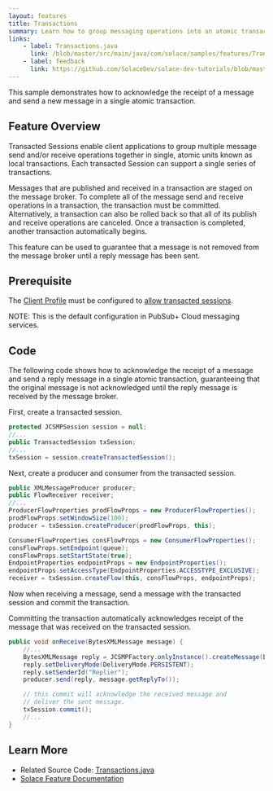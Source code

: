 ```yaml
---
layout: features
title: Transactions
summary: Learn how to group messaging operations into an atomic transaction.
links:
    - label: Transactions.java
      link: /blob/master/src/main/java/com/solace/samples/features/Transactions.java
    - label: feedback
      link: https://github.com/SolaceDev/solace-dev-tutorials/blob/master/src/pages/tutorials/jcsmp/transactions.md
---
```


This sample demonstrates how to acknowledge the receipt of a message and send a new message in a single atomic transaction.

## Feature Overview

Transacted Sessions enable client applications to group multiple message send and/or receive operations together in single, atomic units known as local transactions. Each transacted Session can support a single series of transactions.

Messages that are published and received in a transaction are staged on the message broker. To complete all of the message send and receive operations in a transaction, the transaction must be committed. Alternatively, a transaction can also be rolled back so that all of its publish and receive operations are canceled. Once a transaction is completed, another transaction automatically begins.

This feature can be used to guarantee that a message is not removed from the message broker until a reply message has been sent.

## Prerequisite

The [Client Profile](https://docs.solace.com/Configuring-and-Managing/Configuring-Client-Profiles.htm) must be configured to [allow transacted sessions](https://docs.solace.com/Configuring-and-Managing/Configuring-Client-Profiles.htm#Allow-Trans-Sess).

NOTE:  This is the default configuration in PubSub+ Cloud messaging services.

## Code

The following code shows how to acknowledge the receipt of a message and send a reply message in a single atomic transaction, guaranteeing that the original message is not acknowledged until the reply message is received by the message broker.

First, create a transacted session.

```java
protected JCSMPSession session = null;
//...
public TransactedSession txSession;
//...
txSession = session.createTransactedSession();
```

Next, create a producer and consumer from the transacted session.

```java
public XMLMessageProducer producer;
public FlowReceiver receiver;
//...
ProducerFlowProperties prodFlowProps = new ProducerFlowProperties();
prodFlowProps.setWindowSize(100);
producer = txSession.createProducer(prodFlowProps, this);

ConsumerFlowProperties consFlowProps = new ConsumerFlowProperties();
consFlowProps.setEndpoint(queue);
consFlowProps.setStartState(true);
EndpointProperties endpointProps = new EndpointProperties();
endpointProps.setAccessType(EndpointProperties.ACCESSTYPE_EXCLUSIVE);
receiver = txSession.createFlow(this, consFlowProps, endpointProps);
```

Now when receiving a message, send a message with the transacted session and commit the transaction.

Committing the transaction automatically acknowledges receipt of the message that was received on the transacted session.

```java
public void onReceive(BytesXMLMessage message) {
    //...
    BytesXMLMessage reply = JCSMPFactory.onlyInstance().createMessage(BytesXMLMessage.class);
    reply.setDeliveryMode(DeliveryMode.PERSISTENT);
    reply.setSenderId("Replier");
    producer.send(reply, message.getReplyTo());

    // this commit will acknowledge the received message and
    // deliver the sent message.
    txSession.commit();
    //...
}
```

## Learn More

* Related Source Code: [Transactions.java](https://github.com/SolaceSamples/solace-samples-java-jcsmp/blob/master/src/main/java/com/solace/samples/jcsmp/features/Transactions.java)
* [Solace Feature Documentation](https://docs.solace.com/Solace-JMS-API/Using-Transacted-Sessions.htm?Highlight=Transactions)



 